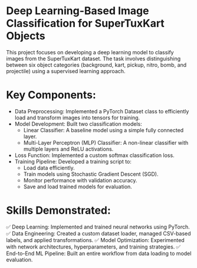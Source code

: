 # Deep Learning-Based Image Classification for SuperTuxKart Objects

This project focuses on developing a deep learning model to classify images from the SuperTuxKart dataset. The task involves distinguishing between six object categories (background, kart, pickup, nitro, bomb, and projectile) using a supervised learning approach.

# Key Components:
- Data Preprocessing: Implemented a PyTorch Dataset class to efficiently load and transform images into tensors for training.
- Model Development: Built two classification models:
  - Linear Classifier: A baseline model using a simple fully connected layer.
  - Multi-Layer Perceptron (MLP) Classifier: A non-linear classifier with multiple layers and ReLU activations.
- Loss Function: Implemented a custom softmax classification loss.
- Training Pipeline: Developed a training script to:
  - Load data efficiently.
  - Train models using Stochastic Gradient Descent (SGD).
  - Monitor performance with validation accuracy.
  - Save and load trained models for evaluation.

# Skills Demonstrated:
✅ Deep Learning: Implemented and trained neural networks using PyTorch.
✅ Data Engineering: Created a custom dataset loader, managed CSV-based labels, and applied transformations.
✅ Model Optimization: Experimented with network architectures, hyperparameters, and training strategies.
✅ End-to-End ML Pipeline: Built an entire workflow from data loading to model evaluation.
